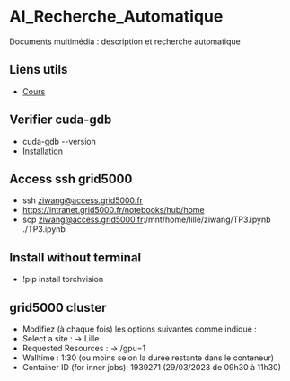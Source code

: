 # AI_Recherche_Automatique
Documents multimédia : description et recherche automatique

## Liens utils ##
- [Cours](http://gbgi9u07.imag.fr/doku.php)

## Verifier cuda-gdb ##
- cuda-gdb --version
- [Installation](https://developer.nvidia.com/nvidia-cuda-toolkit-12_2_0-developer-tools-mac-hosts#cuda-gdb)

## Access ssh grid5000
- ssh ziwang@access.grid5000.fr
- https://intranet.grid5000.fr/notebooks/hub/home
- scp ziwang@access.grid5000.fr:/mnt/home/lille/ziwang/TP3.ipynb ./TP3.ipynb

## Install without terminal
- !pip install torchvision

## grid5000 cluster
- Modifiez (à chaque fois) les options suivantes comme indiqué :
- Select a site : → Lille
- Requested Resources : → /gpu=1
- Walltime : 1:30 (ou moins selon la durée restante dans le conteneur)
- Container ID (for inner jobs): 1939271 (29/03/2023 de 09h30 à 11h30)
